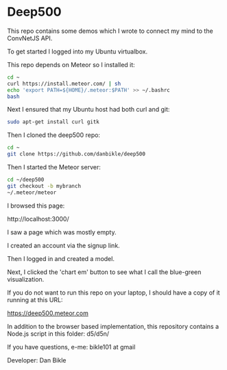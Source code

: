 # Deep500

This repo contains some demos which I wrote to connect my mind to the ConvNetJS API.

To get started I logged into my Ubuntu virtualbox.

This repo depends on Meteor so I installed it:

```bash
cd ~
curl https://install.meteor.com/ | sh
echo 'export PATH=${HOME}/.meteor:$PATH' >> ~/.bashrc
bash
```

Next I ensured that my Ubuntu host had both curl and git:

```bash
sudo apt-get install curl gitk
```

Then I cloned the deep500 repo:

```bash
cd ~
git clone https://github.com/danbikle/deep500
```

Then I started the Meteor server:

```bash
cd ~/deep500
git checkout -b mybranch
~/.meteor/meteor
```
I  browsed this page:

http://localhost:3000/

I saw a page which was mostly empty.

I created an account via the signup link.

Then I logged in and created a model.

Next, I clicked the 'chart em' button to see what I call the blue-green visualization.

If you do not want to run this repo on your laptop,
I should have a copy of it running at this URL:

https://deep500.meteor.com

In addition to the browser based implementation, this repository contains a Node.js script in this folder: d5/d5n/

If you have questions, e-me: bikle101 at gmail

Developer: Dan Bikle

